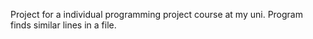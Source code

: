 Project for a individual programming project course at my uni. Program finds similar lines in a file.
